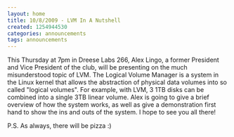 ```yaml
---
layout: home
title: 10/8/2009 - LVM In A Nutshell
created: 1254944530
categories: announcements
tags: announcements
---
```

This Thursday at 7pm in Dreese Labs 266, Alex Lingo, a former President and Vice President of the club, will be presenting on the much misunderstood topic of LVM. The Logical Volume Manager is a system in the Linux kernel that allows the abstraction of physical data volumes into so called "logical volumes". For example, with LVM, 3 1TB disks can be combined into a single 3TB linear volume. Alex is going to give a brief overview of how the system works, as well as give a demonstration first hand to show the ins and outs of the system. I hope to see you all there!

P.S. As always, there will be pizza :)
